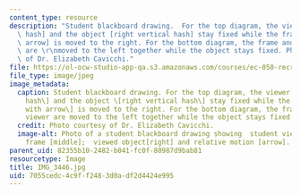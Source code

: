 ```yaml
---
content_type: resource
description: "Student blackboard drawing.  For the top diagram, the viewer [left vertical\
  \ hash] and the object [right vertical hash] stay fixed while the frame [hash with\
  \ arrow] is moved to the right. For the bottom diagram, the frame and the viewer\
  \ are \r\nmoved to the left together while the object stays fixed. Photo courtesy\
  \ of Dr. Elizabeth Cavicchi."
file: https://ol-ocw-studio-app-qa.s3.amazonaws.com/courses/ec-050-recreate-experiments-from-history-inform-the-future-from-the-past-galileo-january-iap-2010/7055cedc4c9ff2483d0adf2d4424e995_IMG_3446.jpg
file_type: image/jpeg
image_metadata:
  caption: Student blackboard drawing. For the top diagram, the viewer \[left vertical
    hash\] and the object \[right vertical hash\] stay fixed while the frame \[hash
    with arrow\] is moved to the right. For the bottom diagram, the frame and the
    viewer are moved to the left together while the object stays fixed.
  credit: Photo courtesy of Dr. Elizabeth Cavicchi.
  image-alt: Photo of a student blackboard drawing showing  student viewer [left];
    frame [middle];  viewed object[right] and relative motion [arrow].
parent_uid: 82355b10-2482-b041-fc0f-80987d9bab81
resourcetype: Image
title: IMG_3446.jpg
uid: 7055cedc-4c9f-f248-3d0a-df2d4424e995
---
```

